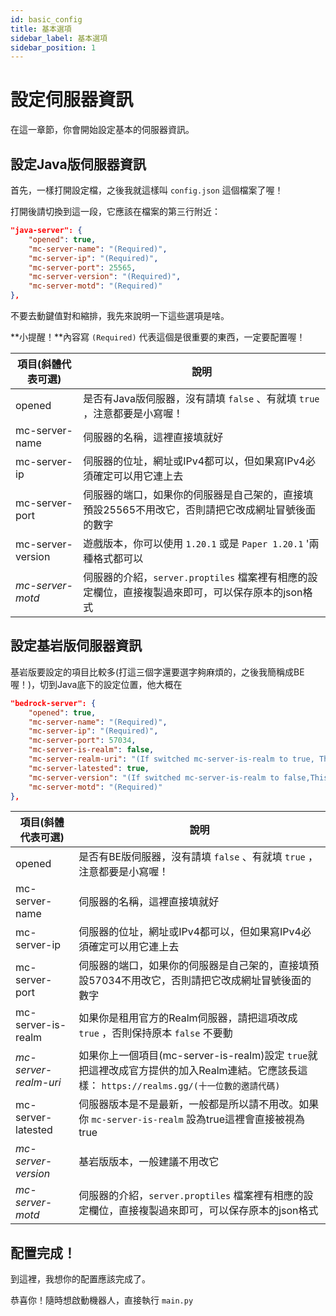 ```yaml
---
id: basic_config
title: 基本選項
sidebar_label: 基本選項
sidebar_position: 1
---
```


# 設定伺服器資訊

在這一章節，你會開始設定基本的伺服器資訊。

## 設定Java版伺服器資訊

首先，一樣打開設定檔，之後我就這樣叫 `config.json` 這個檔案了喔！

打開後請切換到這一段，它應該在檔案的第三行附近：

```json title=config.json
"java-server": {
    "opened": true,
    "mc-server-name": "(Required)",
    "mc-server-ip": "(Required)",
    "mc-server-port": 25565,
    "mc-server-version": "(Required)",
    "mc-server-motd": "(Required)"
},
```

不要去動鍵值對和縮排，我先來說明一下這些選項是啥。

**小提醒！**內容寫 `(Required)` 代表這個是很重要的東西，一定要配置喔！

| 項目(斜體代表可選) | 說明 |
|---|---|
| opened | 是否有Java版伺服器，沒有請填 `false` 、有就填 `true` ，注意都要是小寫喔！ |
| mc-server-name | 伺服器的名稱，這裡直接填就好 |
| mc-server-ip | 伺服器的位址，網址或IPv4都可以，但如果寫IPv4必須確定可以用它連上去 |
| mc-server-port | 伺服器的端口，如果你的伺服器是自己架的，直接填預設25565不用改它，否則請把它改成網址冒號後面的數字 |
| mc-server-version | 遊戲版本，你可以使用 `1.20.1` 或是 `Paper 1.20.1` '兩種格式都可以 |
| *mc-server-motd* | 伺服器的介紹，`server.proptiles` 檔案裡有相應的設定欄位，直接複製過來即可，可以保存原本的json格式 |

## 設定基岩版伺服器資訊

基岩版要設定的項目比較多(打這三個字還要選字夠麻煩的，之後我簡稱成BE喔！)，切到Java底下的設定位置，他大概在

```json title=config.json
"bedrock-server": {
    "opened": true,
    "mc-server-name": "(Required)",
    "mc-server-ip": "(Required)",
    "mc-server-port": 57034,
    "mc-server-is-realm": false,
    "mc-server-realm-uri": "(If switched mc-server-is-realm to true, This is Required)",
    "mc-server-latested": true,
    "mc-server-version": "(If switched mc-server-is-realm to false,This is Required)",
    "mc-server-motd": "(Required)"
},
```

| 項目(斜體代表可選) | 說明 |
|---|---|
| opened | 是否有BE版伺服器，沒有請填 `false` 、有就填 `true` ，注意都要是小寫喔！ |
| mc-server-name | 伺服器的名稱，這裡直接填就好 |
| mc-server-ip | 伺服器的位址，網址或IPv4都可以，但如果寫IPv4必須確定可以用它連上去 |
| mc-server-port | 伺服器的端口，如果你的伺服器是自己架的，直接填預設57034不用改它，否則請把它改成網址冒號後面的數字 |
| mc-server-is-realm | 如果你是租用官方的Realm伺服器，請把這項改成 `true` ，否則保持原本 `false` 不要動 |
| *mc-server-realm-uri* | 如果你上一個項目(mc-server-is-realm)設定 `true`就把這裡改成官方提供的加入Realm連結。它應該長這樣： `https://realms.gg/(十一位數的邀請代碼)` |
| mc-server-latested | 伺服器版本是不是最新，一般都是所以請不用改。如果你 `mc-server-is-realm` 設為true這裡會直接被視為true |
| *mc-server-version* | 基岩版版本，一般建議不用改它 |
| *mc-server-motd* | 伺服器的介紹，`server.proptiles` 檔案裡有相應的設定欄位，直接複製過來即可，可以保存原本的json格式 |

## 配置完成！

到這裡，我想你的配置應該完成了。

恭喜你！隨時想啟動機器人，直接執行 `main.py`
